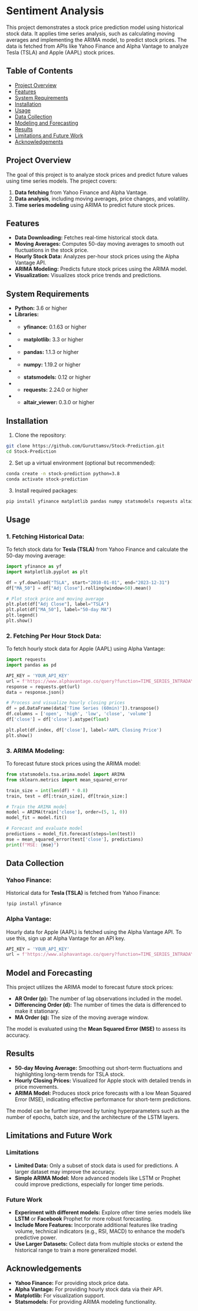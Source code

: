 # Sentiment Analysis

This project demonstrates a stock price prediction model using historical stock data. It applies time series analysis, such as calculating moving averages and implementing the ARIMA model, to predict stock prices. The data is fetched from APIs like Yahoo Finance and Alpha Vantage to analyze Tesla (TSLA) and Apple (AAPL) stock prices.

## Table of Contents
- [Project Overview](#project-overview)
- [Features](#features)
- [System Requirements](#system-requirements)
- [Installation](#installation)
- [Usage](#usage)
- [Data Collection](#data-collection)
- [Modeling and Forecasting](#modeling-and-forecasting)
- [Results](#results)
- [Limitations and Future Work](#limitations-and-future-work)
- [Acknowledgements](#acknowledgements)

## Project Overview

The goal of this project is to analyze stock prices and predict future values using time series models. The project covers:

1) **Data fetching** from Yahoo Finance and Alpha Vantage.
2) **Data analysis**, including moving averages, price changes, and volatility.
3) **Time series modeling** using ARIMA to predict future stock prices.

## Features

* **Data Downloading:** Fetches real-time historical stock data.
* **Moving Averages:** Computes 50-day moving averages to smooth out fluctuations in the stock price.
* **Hourly Stock Data:** Analyzes per-hour stock prices using the Alpha Vantage API.
* **ARIMA Modeling:** Predicts future stock prices using the ARIMA model.
* **Visualization:** Visualizes stock price trends and predictions.


## System Requirements

+ **Python:** 3.6 or higher
+ **Libraries:** 
+ + **yfinance:** 0.1.63 or higher
+ + **matplotlib:** 3.3 or higher
+ + **pandas:** 1.1.3 or higher
+ + **numpy:** 1.19.2 or higher
+ + **statsmodels:** 0.12 or higher
+ + **requests:** 2.24.0 or higher
+ + **altair_viewer:** 0.3.0 or higher


## Installation

1. Clone the repository:
```bash
git clone https://github.com/Guruttamsv/Stock-Prediction.git
cd Stock-Prediction
```
2. Set up a virtual environment (optional but recommended):
```bash
conda create -n stock-prediction python=3.8
conda activate stock-prediction
```
3. Install required packages:
```bash
pip install yfinance matplotlib pandas numpy statsmodels requests altair_viewer
```


## Usage

### 1. Fetching Historical Data:
To fetch stock data for **Tesla (TSLA)** from Yahoo Finance and calculate the 50-day moving average:
```python
import yfinance as yf
import matplotlib.pyplot as plt

df = yf.download("TSLA", start="2010-01-01", end="2023-12-31")
df["MA_50"] = df["Adj Close"].rolling(window=50).mean()

# Plot stock price and moving average
plt.plot(df["Adj Close"], label="TSLA")
plt.plot(df["MA_50"], label="50-day MA")
plt.legend()
plt.show()
```

### 2. Fetching Per Hour Stock Data:
To fetch hourly stock data for Apple (AAPL) using Alpha Vantage:
```python
import requests
import pandas as pd

API_KEY = 'YOUR_API_KEY'
url = f'https://www.alphavantage.co/query?function=TIME_SERIES_INTRADAY&symbol=AAPL&interval=60min&apikey={API_KEY}&outputsize=full'
response = requests.get(url)
data = response.json()

# Process and visualize hourly closing prices
df = pd.DataFrame(data['Time Series (60min)']).transpose()
df.columns = ['open', 'high', 'low', 'close', 'volume']
df['close'] = df['close'].astype(float)

plt.plot(df.index, df['close'], label='AAPL Closing Price')
plt.show()
```

### 3. ARIMA Modeling:
To forecast future stock prices using the ARIMA model:
```python
from statsmodels.tsa.arima.model import ARIMA
from sklearn.metrics import mean_squared_error

train_size = int(len(df) * 0.8)
train, test = df[:train_size], df[train_size:]

# Train the ARIMA model
model = ARIMA(train['close'], order=(5, 1, 0))
model_fit = model.fit()

# Forecast and evaluate model
predictions = model_fit.forecast(steps=len(test))
mse = mean_squared_error(test['close'], predictions)
print(f"MSE: {mse}")
```

## Data Collection

### Yahoo Finance:
Historical data for **Tesla (TSLA)** is fetched from Yahoo Finance:
```bash
!pip install yfinance
```

### Alpha Vantage:
Hourly data for Apple (AAPL) is fetched using the Alpha Vantage API. To use this, sign up at Alpha Vantage for an API key.
```python
API_KEY = 'YOUR_API_KEY'
url = f'https://www.alphavantage.co/query?function=TIME_SERIES_INTRADAY&symbol=AAPL&interval=60min&apikey={API_KEY}'

```

## Model and Forecasting

This project utilizes the ARIMA model to forecast future stock prices:

+ **AR Order (p):** The number of lag observations included in the model.
+ **Differencing Order (d):** The number of times the data is differenced to make it stationary.
+ **MA Order (q):** The size of the moving average window.

The model is evaluated using the **Mean Squared Error (MSE)** to assess its accuracy.

## Results

+ **50-day Moving Average:** Smoothing out short-term fluctuations and highlighting long-term trends for TSLA stock.
+ **Hourly Closing Prices:** Visualized for Apple stock with detailed trends in price movements.
+ **ARIMA Model:** Produces stock price forecasts with a low Mean Squared Error (MSE), indicating effective performance for short-term predictions.

The model can be further improved by tuning hyperparameters such as the number of epochs, batch size, and the architecture of the LSTM layers.

## Limitations and Future Work

### Limitations
* **Limited Data:** Only a subset of stock data is used for predictions. A larger dataset may improve the accuracy.
* **Simple ARIMA Model:** More advanced models like LSTM or Prophet could improve predictions, especially for longer time periods.

### Future Work
* **Experiment with different models:** Explore other time series models like **LSTM** or **Facebook** Prophet for more robust forecasting.
* **Include More Features:** Incorporate additional features like trading volume, technical indicators (e.g., RSI, MACD) to enhance the model’s predictive power.
* **Use Larger Datasets:** Collect data from multiple stocks or extend the historical range to train a more generalized model.

## Acknowledgements

* **Yahoo Finance:** For providing stock price data.
* **Alpha Vantage:** For providing hourly stock data via their API.
* **Matplotlib:** For visualization support.
* **Statsmodels:** For providing ARIMA modeling functionality.

